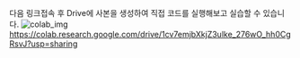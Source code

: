 다음 링크접속 후 Drive에 사본을 생성하여 직접 코드를 실행해보고 실습할 수 있습니다.
![colab_img](https://github.com/dnjsclf145/python-base-4dt/assets/78126706/887bc984-d60e-4373-a7c1-af4f123a86e5)
https://colab.research.google.com/drive/1cv7emjbXkjZ3ulke_276wO_hh0CgRsvJ?usp=sharing
